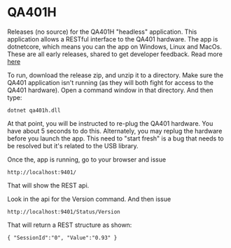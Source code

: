 # QA401H
Releases (no source) for the QA401H "headless" application. This application allows a RESTful interface to the QA401 hardware. The app is dotnetcore, which means you can the app on Windows, Linux and MacOs. These are all early releases, shared to get developer feedback. Read more [here](https://quantasylum.com/blogs/news/qa401-headless-linux)

To run, download the release zip, and unzip it to a directory. Make sure the QA401 application isn't running (as they will both fight for access to the QA401 hardware). Open a command window in that directory. And then type:

~~~~
dotnet qa401h.dll
~~~~

At that point, you will be instructed to re-plug the QA401 hardware. You have about 5 seconds to do this. Alternately, you may replug the hardware before you launch the app. This need to "start fresh" is a bug that needs to be resolved but it's related to the USB library.

Once the, app is running, go to your browser and issue
~~~~
http://localhost:9401/
~~~~

That will show the REST api.

Look in the api for the Version command. And then issue

~~~~
http://localhost:9401/Status/Version
~~~~

That will return a REST structure as shown:
~~~~
{ "SessionId":"0", "Value":"0.93" }
~~~~~
